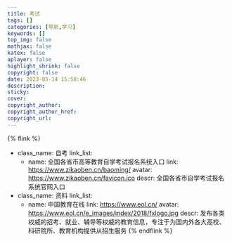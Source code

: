 ```yaml
---
title: 考试
tags: []
categories: [导航,学习]
keywords: []
top_img: false
mathjax: false
katex: false
aplayer: false
highlight_shrink: false
copyright: false
date: 2023-05-14 15:58:46
description:
sticky:
cover:
copyright_author:
copyright_author_href:
copyright_url:
---
```


{% flink %}
- class_name: 自考
  link_list:
    - name: 全国各省市高等教育自学考试报名系统入口
      link: https://www.zikaoben.cn/baoming/
      avatar: https://www.zikaoben.cn/favicon.ico
      descr: 全国各省市自学考试报名系统官网入口
- class_name: 资料
  link_list:
    - name: 中国教育在线
      link: https://www.eol.cn/
      avatar: https://www.eol.cn/e_images/index/2018/fxlogo.jpg
      descr: 发布各类权威的招考、就业、辅导等权威的教育信息，专注于为国内外各大高校、科研院所、教育机构提供从招生服务
{% endflink %}

